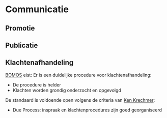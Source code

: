 # Communicatie

## Promotie

## Publicatie

## Klachtenafhandeling

<aside class="note" title="BOMOS">
<a href="https://www.forumstandaardisatie.nl/sites/bfs/files/proceedings/FS22-10-04%204b%20BOMOS.pdf">BOMOS</a> eist: Er is een duidelijke procedure voor klachtenafhandeling:
<ul><li>De procedure is helder</li>
<li>Klachten worden grondig onderzocht en opgevolgd</li></ul>
</aside>


<aside class="note" title="OPEN STANDAARD EISEN">
De standaard is voldoende open volgens de criteria van <a href="https://www.csrstds.com/OpnStdsCallforAction.pdf">Ken Krechmer</a>: 
<ul><li>Due Process: inspraak en klachtenprocedures zijn goed georganiseerd</li></ul> 
</aside>
